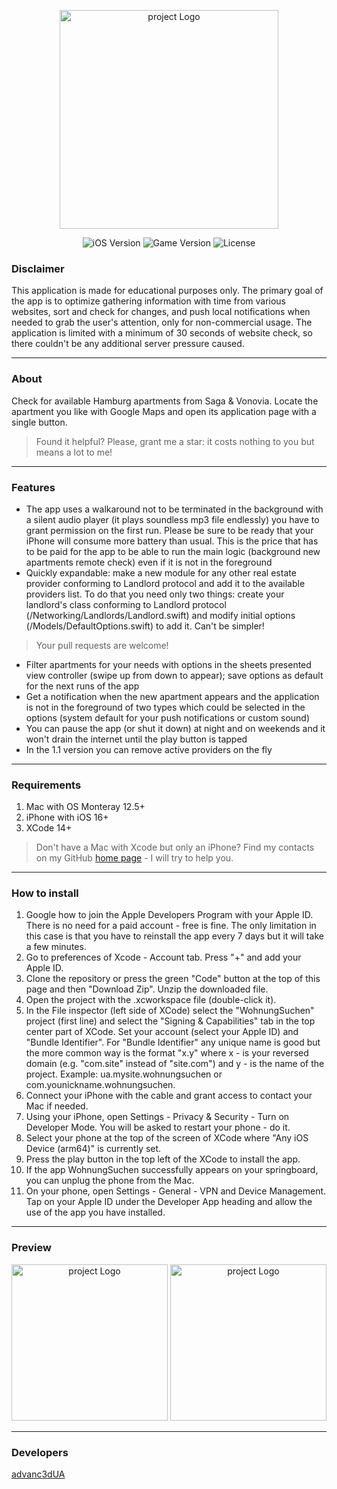 <p align="center">
      <img src="https://github.com/advanc3dUA/WohnungSuchen/blob/main/WohnungSuchen/Logos/LaunchLogo.png" alt= "project Logo" width="350">
</p>

<p align="center">
   <img src="https://img.shields.io/badge/iOS-16.0%2B-blueviolet" alt="iOS Version">
   <img src="https://img.shields.io/badge/Version-1.1-blue" alt="Game Version">
   <img src="https://img.shields.io/badge/License-MIT-source" alt="License">
</p>

### Disclaimer

This application is made for educational purposes only. The primary goal of the app is to optimize gathering information with time from various websites, sort and check for changes, and push local notifications when needed to grab the user's attention, only for non-commercial usage. The application is limited with a minimum of 30 seconds of website check, so there couldn't be any additional server pressure caused.

---

### About

Check for available Hamburg apartments from Saga & Vonovia. Locate the apartment you like with Google Maps and open its application page with a single button.

> Found it helpful? Please, grant me a star: it costs nothing to you but means a lot to me!

---

### Features
- The app uses a walkaround not to be terminated in the background with a silent audio player (it plays soundless mp3 file endlessly) you have to grant permission on the first run. Please be sure to be ready that your iPhone will consume more battery than usual. This is the price that has to be paid for the app to be able to run the main logic (background new apartments remote check) even if it is not in the foreground
- Quickly expandable: make a new module for any other real estate provider conforming to Landlord protocol and add it to the available providers list. To do that you need only two things: create your landlord's class conforming to Landlord protocol (/Networking/Landlords/Landlord.swift) and modify initial options (/Models/DefaultOptions.swift) to add it. Can't be simpler!
> Your pull requests are welcome!
- Filter apartments for your needs with options in the sheets presented view controller (swipe up from down to appear); save options as default for the next runs of the app
- Get a notification when the new apartment appears and the application is not in the foreground of two types which could be selected in the options (system default for your push notifications or custom sound)
- You can pause the app (or shut it down) at night and on weekends and it won't drain the internet until the play button is tapped
- In the 1.1 version you can remove active providers on the fly

---

### Requirements
1. Mac with OS Monteray 12.5+
2. iPhone with iOS 16+
3. XCode 14+

> Don't have a Mac with Xcode but only an iPhone? Find my contacts on my GitHub [home page](https://github.com/advanc3dUA) - I will try to help you.

---

### How to install
1. Google how to join the Apple Developers Program with your Apple ID. There is no need for a paid account - free is fine. The only limitation in this case is that you have to reinstall the app every 7 days but it will take a few minutes.
2. Go to preferences of Xcode - Account tab. Press "+" and add your Apple ID.
3. Clone the repository or press the green "Code" button at the top of this page and then "Download Zip". Unzip the downloaded file.
4. Open the project with the .xcworkspace file (double-click it).
5. In the File inspector (left side of XCode) select the "WohnungSuchen" project (first line) and select the "Signing & Capabilities" tab in the top center part of XCode. Set your account (select your Apple ID) and "Bundle Identifier". For "Bundle Identifier" any unique name is good but the more common way is the format "x.y" where x - is your reversed domain (e.g. "com.site" instead of "site.com") and y - is the name of the project. Example: ua.mysite.wohnungsuchen or com.younickname.wohnungsuchen.
6. Connect your iPhone with the cable and grant access to contact your Mac if needed.
7. Using your iPhone, open Settings - Privacy & Security - Turn on Developer Mode. You will be asked to restart your phone - do it.
8. Select your phone at the top of the screen of XCode where "Any iOS Device (arm64)" is currently set.
9. Press the play button in the top left of the XCode to install the app.
10. If the app WohnungSuchen successfully appears on your springboard, you can unplug the phone from the Mac.
11. On your phone, open Settings - General - VPN and Device Management. Tap on your Apple ID under the Developer App heading and allow the use of the app you have installed.

---

### Preview
<p align="center">
      <img src="https://github.com/advanc3dUA/WohnungSuchen/blob/main/WohnungSuchen/Logos/preview-1.png" alt= "project Logo" width="250">
      <img src="https://github.com/advanc3dUA/WohnungSuchen/blob/main/WohnungSuchen/Logos/preview-2.png" alt= "project Logo" width="250">
</p>

---

### Developers
[advanc3dUA](https://github.com/advanc3dUA)
